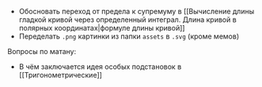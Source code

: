 - Обосновать переход от предела к супремуму в [[Вычисление длины гладкой кривой через определенный интеграл. Длина кривой в полярных координатах|формуле длины кривой]]
- Переделать `.png` картинки из папки `assets` в `.svg` (кроме мемов)

Вопросы по матану:
- В чём заключается идея особых подстановок в [[Тригонометрические]]

